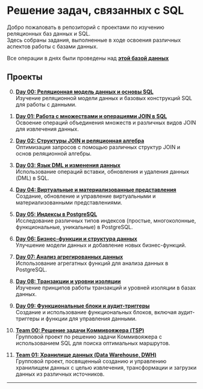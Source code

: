 # Решение задач, связанных с SQL

Добро пожаловать в репозиторий с проектами по изучению реляционных баз данных и SQL. \
Здесь собраны задания, выполненные в ходе освоения различных аспектов работы с базами данных.

Все операции в днях были проведены над [**этой базой данных**](https://github.com/Craitbla/s21_SQL/tree/main/materials)  

## Проекты

0.  [**Day 00: Реляционная модель данных и основы SQL**](https://github.com/Craitbla/s21_SQL/tree/00)  
    Изучение реляционной модели данных и базовых конструкций SQL для работы с данными.

1.  [**Day 01: Работа с множествами и операциями JOIN в SQL**](https://github.com/Craitbla/s21_SQL/tree/01)  
    Освоение операций объединения множеств и различных видов JOIN для извлечения данных.

2.  [**Day 02: Структуры JOIN и реляционная алгебра**](https://github.com/Craitbla/s21_SQL/tree/02)  
    Оптимизация запросов с помощью различных структур JOIN и основ реляционной алгебры.

3.  [**Day 03: Язык DML и изменения данных**](https://github.com/Craitbla/s21_SQL/tree/03)  
    Использование операций вставки, обновления и удаления данных (DML) в SQL.

4.  [**Day 04: Виртуальные и материализованные представления**](https://github.com/Craitbla/s21_SQL/tree/04)  
    Создание, обновление и управление виртуальными и материализованными представлениями.

5.  [**Day 05: Индексы в PostgreSQL**](https://github.com/Craitbla/s21_SQL/tree/05)  
    Исследование различных типов индексов (простые, многоколонные, функциональные, уникальные) в PostgreSQL.

6.  [**Day 06: Бизнес-функции и структура данных**](https://github.com/Craitbla/s21_SQL/tree/06)  
    Улучшение модели данных и добавление новых бизнес-функций.

7.  [**Day 07: Анализ агрегированных данных**](https://github.com/Craitbla/s21_SQL/tree/07)  
    Использование агрегатных функций для анализа данных в PostgreSQL.

8.  [**Day 08: Транзакции и уровни изоляции**](https://github.com/Craitbla/s21_SQL/tree/08)  
    Изучение принципов работы транзакций и уровней изоляции в базах данных.

9.  [**Day 09: Функциональные блоки и аудит-триггеры**](https://github.com/Craitbla/s21_SQL/tree/09)  
    Создание и использование функциональных блоков, включая аудит-триггеры и функции для управления данными.

10. [**Team 00: Решение задачи Коммивояжера (TSP)**](https://github.com/Craitbla/s21_SQL/tree/team_00)  
    Групповой проект по решению задачи Коммивояжера с использованием SQL для поиска оптимальных маршрутов.

11. [**Team 01: Хранилище данных (Data Warehouse, DWH)**](https://github.com/Craitbla/s21_SQL/tree/team_01)  
    Групповой проект, посвященный созданию и управлению хранилищем данных с целью извлечения, трансформации и загрузки данных из различных источников.

---